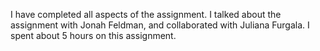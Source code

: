 I have completed all aspects of the assignment.
I talked about the assignment with Jonah Feldman, and collaborated with Juliana Furgala.
I spent about 5 hours on this assignment.